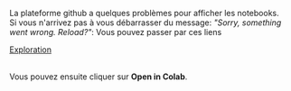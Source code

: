 La plateforme github a quelques problèmes pour afficher les notebooks. <br>
Si vous n'arrivez pas à vous débarrasser du message: *"Sorry, something went wrong. Reload?"*: Vous pouvez passer par ces liens

[Exploration](https://nbviewer.jupyter.org/github/MavielS/classification-biens-de-consommation/blob/master/EDA.ipynb) <br>

<br>
Vous pouvez ensuite cliquer sur <b>Open in Colab</b>.
